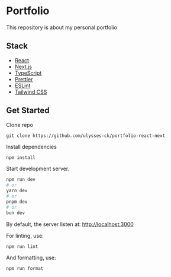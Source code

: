 # Portfolio

This repository is about my personal portfolio

## Stack

- [React](https://react.dev/)
- [Next.js](https://nextjs.org/)
- [TypeScript](https://typescriptlang.org/)
- [Prettier](https://prettier.io/)
- [ESLint](https://eslint.org/)
- [Tailwind CSS](https://tailwindcss.com/)

## Get Started

Clone repo

```
git clone https://github.com/ulysses-ck/portfolio-react-next
```

Install dependencies

```sh
npm install
```

Start development server.

```bash
npm run dev
# or
yarn dev
# or
pnpm dev
# or
bun dev
```

By default, the server listen at:
[http://localhost:3000](http://localhost:3000)

For linting, use:

```sh
npm run lint
```

And formatting, use:

```sh
npm run format
```
